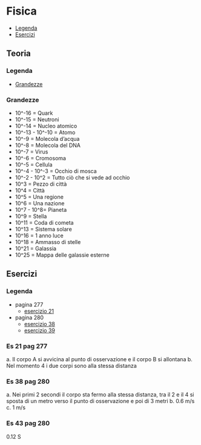 # Fisica
- [Legenda](https://github.com/killerbossoriginal/quaderno/blob/main/fisica/fisica.md#teoria)
- [Esercizi](https://github.com/killerbossoriginal/quaderno/blob/main/fisica/fisica.md#esercizi)
## Teoria
### Legenda
- [Grandezze](https://github.com/killerbossoriginal/quaderno/blob/main/fisica/fisica.md#grandezze)
### Grandezze 

- 10^-16 = Quark
- 10^-15 = Neutroni
- 10^-14 = Nucleo atomico
- 10^-13 - 10^-10 = Atomo
- 10^-9 = Molecola d’acqua
- 10^-8 = Molecola del DNA
- 10^-7 = Virus
- 10^-6 = Cromosoma
- 10^-5 = Cellula
- 10^-4 - 10^-3 = Occhio di mosca
- 10^-2 - 10^2 = Tutto ciò che si vede ad occhio
- 10^3 = Pezzo di città
- 10^4 = Città
- 10^5 = Una regione
- 10^6 = Una nazione
- 10^7 - 10^8= Pianeta
- 10^9 = Stella
- 10^11 = Coda di cometa
- 10^13 = Sistema solare
- 10^16 = 1 anno luce
- 10^18 = Ammasso di stelle
- 10^21 = Galassia
- 10^25 = Mappa delle galassie esterne

## Esercizi
### Legenda
- pagina 277
    - [esercizio 21](https://github.com/killerbossoriginal/quaderno/blob/main/fisica/fisica.md#es-21-pag-277)
- pagina 280
    - [esercizio 38](https://github.com/killerbossoriginal/quaderno/blob/main/fisica/fisica.md#es-38-pag-280)
    - [esercizio 39](https://github.com/killerbossoriginal/quaderno/blob/main/fisica/fisica.md#es-43-pag-280)
### Es 21 pag 277
a.	Il corpo A si avvicina al punto di osservazione e il corpo B si allontana
b.	Nel momento 4 i due corpi sono alla stessa distanza

### Es 38 pag 280
a.	Nei primi 2 secondi il corpo sta fermo alla stessa distanza, tra il 2 e il 4 si sposta di un metro verso il punto di osservazione e poi di 3 metri
b.	0.6 m/s
c.	1 m/s

### Es 43 pag 280
0.12 S
